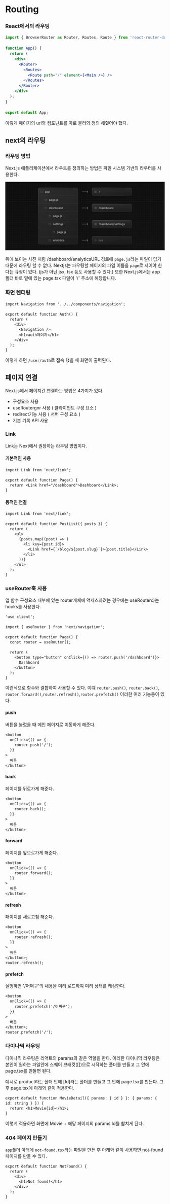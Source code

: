 # Routing

### React에서의 라우팅

```jsx
import { BrowserRouter as Router, Routes, Route } from 'react-router-dom';

function App() {
  return (
    <div>
      <Router>
        <Routes>
          <Route path="/" element={<Main />} />
        </Routes>
      </Router>
    </div>
  );
}

export default App;
```

이렇게 페이지의 url와 컴포넌트를 따로 불러와 정의 해줬어야 했다.

## next의 라우팅

### 라우팅 방법

Next.js 애플리케이션에서 라우트를 정의하는 방법은 파일 시스템 기반의 라우터를 사용한다.

![alt text](./img/route1.png)

위에 보이는 사진 처럼 /dashboard/analyticsURL 경로에 `page.js`라는 파일이 없기 때문에 라우팅 할 수 없다. Nextjs는 파우팅할 페이지의 파일 이름을 `page`로 지어야 한다는 규정이 있다. (js가 아닌 jsx, tsx 등도 사용할 수 있다.) 또한 Next.js에서는 app 폴더 바로 밑에 있는 page.tsx 파일이 '/' 주소에 해당합니다.

### 화면 렌더링

```tsx
import Navigation from '../../components/navigation';

export default function Auth() {
  return (
    <div>
      <Navigation />
      <h1>auth페이지</h1>
    </div>
  );
}
```

이렇게 하면 `/user/auth`로 접속 했을 때 화면이 출력된다.

## 페이지 연결

Next.js에서 페이지간 연결하는 방법은 4가지가 있다.

- 구성요소 사용<Link>
- useRoutergnr 사용 ( 클라이언트 구성 요소 )
- redirect기능 사용 ( 서버 구성 요소 )
- 기본 기록 API 사용

### Link

Link는 Next에서 권장하는 라우팅 방법이다.

#### 기본적인 사용

```tsx
import Link from 'next/link';

export default function Page() {
  return <Link href="/dashboard">Dashboard</Link>;
}
```

#### 동적인 연결

```tsx
import Link from 'next/link';

export default function PostList({ posts }) {
  return (
    <ul>
      {posts.map((post) => (
        <li key={post.id}>
          <Link href={`/blog/${post.slug}`}>{post.title}</Link>
        </li>
      ))}
    </ul>
  );
}
```

### useRouter훅 사용

앱 함수 구성요소 내부에 있는 router개체에 액세스하려는 경우에는 useRouter라는 hooks를 사용한다.

```tsx
'use client';

import { useRouter } from 'next/navigation';

export default function Page() {
  const router = useRouter();

  return (
    <button type="button" onClick={() => router.push('/dashboard')}>
      Dashboard
    </button>
  );
}
```

이런식으로 함수와 결합하여 사용할 수 있다. 이떄 `router.push()`, `router.back()`, `router.forward()`,`router.refresh()`,`router.prefetch()` 이러한 여러 기능등이 있다.

#### push

버튼을 눌렀을 때 메인 페이지로 이동하게 해준다.

```tsx
<button
  onClick={() => {
    router.push('/');
  }}
>
  버튼
</button>
```

#### back

페이지를 뒤로가게 해준다.

```tsx
<button
  onClick={() => {
    router.back();
  }}
>
  버튼
</button>
```

#### forward

페이지를 앞으로가게 해준다.

```tsx
<button
  onClick={() => {
    router.forward();
  }}
>
  버튼
</button>
```

#### refresh

패이지를 새로고침 해준다.

```tsx
<button
  onClick={() => {
    router.refresh();
  }}
>
  버튼
</button>;
router.refresh();
```

#### prefetch

실행하면 '/어쩌구'의 내용을 미리 로드하여 미리 상태를 캐싱한다.

```tsx
<button
  onClick={() => {
    router.prefetch('/어쩌구');
  }}
>
  버튼
</button>;
router.prefetch('/');
```

### 다이나믹 라우팅

다이나믹 라우팅은 리액트의 params와 같은 역할을 한다.
이러한 다이나믹 라우팅은 본인이 원하는 파일안에 스퀘어 브래킷([])으로 시작하는 폴더를 만들고 그 안에 page.tsx를 만들면 된다.

예시로 product라는 폴더 안에 [Id]라는 폴더를 만들고 그 안에 page.tsx를 만든다. 그후 page.tsx에 아래와 같이 적용한다.

```tsx
export default function MovieDetail({ params: { id } }: { params: { id: string } }) {
  return <h1>Movie{id}</h1>;
}
```

이렇게 적용하면 화면에 Movie + 해당 페이지의 params Id를 합치게 된다.

### 404 페이지 만들기

`app`폴더 아래에 `not-found.tsx`라는 파일을 만든 후 아래와 같이 사용하면 not-found 페이지를 만들 수 있다.

```tsx
export default function NotFound() {
  return (
    <div>
      <h1>Not found!</h1>
    </div>
  );
}
```
